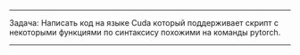 ----------------------------------------------------------------------------------------
Задача:
  Написать код на языке Cuda который поддерживает скрипт с некоторыми функциями 
  по синтаксису похожими на команды pytorch.
  
----------------------------------------------------------------------------------------
